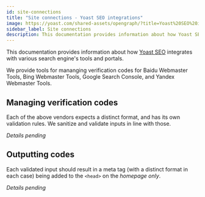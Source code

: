 ```yaml
---
id: site-connections
title: "Site connections - Yoast SEO integrations"
image: https://yoast.com/shared-assets/opengraph/?title=Yoast%20SEO%20integrations:%20Site%20connections
sidebar_label: Site connections
description: This documentation provides information about how Yoast SEO integrates with various search engine's tools and portals.
---
```

This documentation provides information about how [Yoast SEO](https://yoast.com/wordpress/plugins/seo/) integrates with various search engine's tools and portals.

We provide tools for mananging verification codes for Baidu Webmaster Tools, Bing Webmaster Tools, Google Search Console, and Yandex Webmaster Tools.

## Managing verification codes
Each of the above vendors expects a distinct format, and has its own validation rules. We sanitize and validate inputs in line with those.

*Details pending*

## Outputting codes
Each validated input should result in a meta tag (with a distinct format in each case) being added to the `<head>` on the *homepage only*.

*Details pending*
